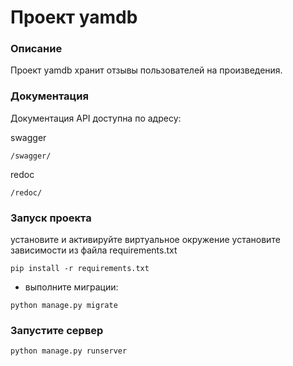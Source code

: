# Проект yamdb
### Описание
Проект yamdb хранит отзывы пользователей на произведения.

### Документация
Документация API доступна по адресу:

swagger
```
/swagger/
```
redoc
```
/redoc/
```

### Запуск проекта
установите и активируйте виртуальное окружение
установите зависимости из файла requirements.txt
```
pip install -r requirements.txt
``` 
- выполните миграции:
```
python manage.py migrate
```

### Запустите сервер
```
python manage.py runserver
```
